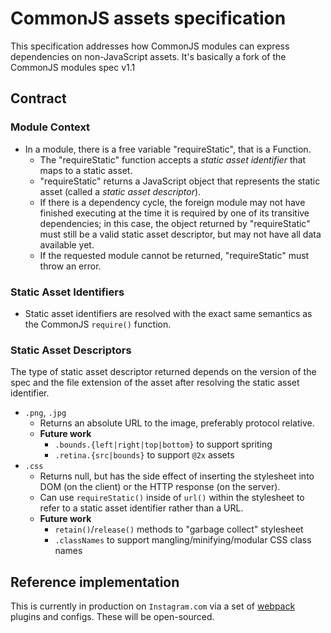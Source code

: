 # CommonJS assets specification

This specification addresses how CommonJS modules can express dependencies on non-JavaScript assets. It's basically a fork of the CommonJS modules spec v1.1

## Contract

### Module Context

* In a module, there is a free variable "requireStatic", that is a Function.
  * The "requireStatic" function accepts a *static asset identifier* that maps to a static asset.
  * "requireStatic" returns a JavaScript object that represents the static asset (called a *static asset descriptor*).
  * If there is a dependency cycle, the foreign module may not have finished executing at the time it is required by one of its transitive dependencies; in this case, the object returned by "requireStatic" must still be a valid static asset descriptor, but may not have all data available yet.
  * If the requested module cannot be returned, "requireStatic" must throw an error.

### Static Asset Identifiers

* Static asset identifiers are resolved with the exact same semantics as the CommonJS `require()` function.

### Static Asset Descriptors

The type of static asset descriptor returned depends on the version of the spec and the file extension of the asset after resolving the static asset identifier.

* `.png`, `.jpg`
  * Returns an absolute URL to the image, preferably protocol relative.
  * **Future work**
    * `.bounds.{left|right|top|bottom}` to support spriting
    * `.retina.{src|bounds}` to support `@2x` assets
* `.css`
  * Returns null, but has the side effect of inserting the stylesheet into DOM (on the client) or the HTTP response (on the server).
  * Can use `requireStatic()` inside of `url()` within the stylesheet to refer to a static asset identifier rather than a URL.
  * **Future work**
    * `retain()`/`release()` methods to "garbage collect" stylesheet
    * `.classNames` to support mangling/minifying/modular CSS class names

## Reference implementation

This is currently in production on `Instagram.com` via a set of [webpack](http://webpack.github.io/) plugins and configs. These will be open-sourced.
